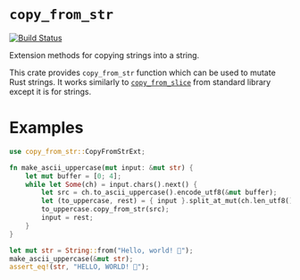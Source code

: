 # `copy_from_str`

[![Build Status](https://travis-ci.org/xfix/copy_from_str.svg?branch=master)](https://travis-ci.org/xfix/copy_from_str)

Extension methods for copying strings into a string.

This crate provides `copy_from_str` function which can be used to
mutate Rust strings. It works similarly to [`copy_from_slice`] from
standard library except it is for strings.

# Examples

```rust
use copy_from_str::CopyFromStrExt;

fn make_ascii_uppercase(mut input: &mut str) {
    let mut buffer = [0; 4];
    while let Some(ch) = input.chars().next() {
        let src = ch.to_ascii_uppercase().encode_utf8(&mut buffer);
        let (to_uppercase, rest) = { input }.split_at_mut(ch.len_utf8());
        to_uppercase.copy_from_str(src);
        input = rest;
    }
}

let mut str = String::from("Hello, world! 💯");
make_ascii_uppercase(&mut str);
assert_eq!(str, "HELLO, WORLD! 💯");
```

[`copy_from_slice`]: https://doc.rust-lang.org/std/primitive.slice.html#method.copy_from_slice
